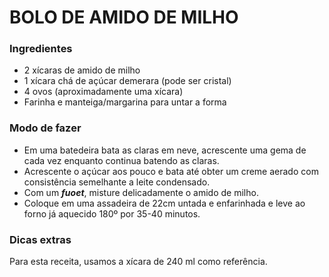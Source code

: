 # BOLO DE AMIDO DE MILHO

### Ingredientes

* 2 xícaras de amido de milho
* 1 xícara chá de açúcar demerara (pode ser cristal)
* 4 ovos (aproximadamente uma xícara)
* Farinha e manteiga/margarina para untar a forma

### Modo de fazer

* Em uma batedeira bata as claras em neve, acrescente uma gema de cada vez enquanto continua batendo as claras.
* Acrescente o açúcar aos pouco e bata até obter um creme aerado com consistência semelhante a leite condensado.
* Com um ***fuoet***, misture delicadamente o amido de milho.
* Coloque em uma assadeira de 22cm untada e enfarinhada e leve ao forno já aquecido 180º por 35-40 minutos.

### Dicas extras

Para esta receita, usamos a xícara de 240 ml como referência.
